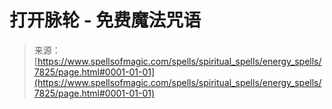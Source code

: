 <!--yml

category: 未分类

date: 2024-06-12 18:42:56

-->

# 打开脉轮 - 免费魔法咒语

> 来源：[https://www.spellsofmagic.com/spells/spiritual_spells/energy_spells/7825/page.html#0001-01-01](https://www.spellsofmagic.com/spells/spiritual_spells/energy_spells/7825/page.html#0001-01-01)

